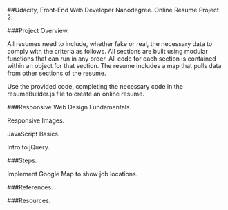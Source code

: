 ##Udacity, Front-End Web Developer Nanodegree. Online Resume Project 2.

###Project Overview.

All resumes need to include, whether fake or real, the necessary data to comply with the criteria as follows. All sections are built using modular functions that can run in any order. All code for each section is contained within an object for that section. The resume includes a map that pulls data from other sections of the resume.

Use the provided code, completing the necessary code in the resumeBuilder.js file to create an online resume.

###Responsive Web Design Fundamentals.

Responsive Images.

JavaScript Basics.

Intro to jQuery.

###Steps.

Implement Google Map to show job locations.

###References.

###Resources.
